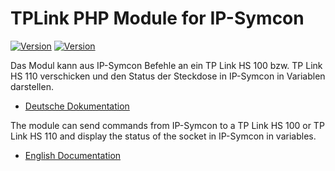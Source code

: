 TPLink PHP Module for IP-Symcon
===
[![Version](https://img.shields.io/badge/Symcon-PHPModule-red.svg)](https://www.symcon.de/service/dokumentation/entwicklerbereich/sdk-tools/sdk-php/)
[![Version](https://img.shields.io/badge/Symcon%20Version-%3E%205.1-green.svg)](https://www.symcon.de/service/dokumentation/installation/migration-v40-v41/)

Das Modul kann aus IP-Symcon Befehle an ein TP Link HS 100 bzw. TP Link HS 110 verschicken und den Status der Steckdose in IP-Symcon in Variablen darstellen.

 - [Deutsche Dokumentation](docs/de/README.md "Deutsche Dokumentation")

The module can send commands from IP-Symcon to a TP Link HS 100 or TP Link HS 110 and display the status of the socket in IP-Symcon in variables.
 
 - [English Documentation](docs/en/README.md "English documentation") 
